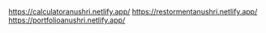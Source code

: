 https://calculatoranushri.netlify.app/
https://restormentanushri.netlify.app/
https://portfolioanushri.netlify.app/
